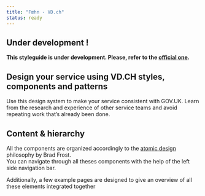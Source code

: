 ```yaml
---
title: "Fœhn - VD.ch"
status: ready
---
```


## Under development !

**This styleguide is under development. Please, refer to the [official one](http://dsi-vd.github.io/foehn/).**

## Design your service using VD.CH styles, components and patterns

Use this design system to make your service consistent with GOV.UK. Learn from the research and experience of other service teams and avoid repeating work that’s already been done.

## Content & hierarchy

All the components are organized accordingly to the [atomic design](http://atomicdesign.bradfrost.com/) philosophy by Brad Frost.<br>
You can navigate through all theses components with the help of the left side navigation bar.

Additionally, a few example pages are designed to give an overview of all these elements integrated together
